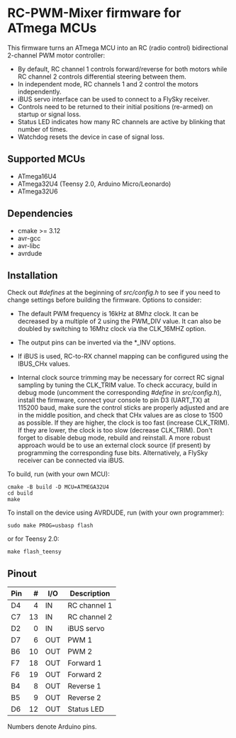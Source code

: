 RC-PWM-Mixer firmware for ATmega MCUs
=====================================

This firmware turns an ATmega MCU into an RC (radio control) bidirectional 2-channel PWM motor controller:

* By default, RC channel 1 controls forward/reverse for both motors while RC channel 2 controls differential steering between them.
* In independent mode, RC channels 1 and 2 control the motors independently.
* iBUS servo interface can be used to connect to a FlySky receiver.
* Controls need to be returned to their initial positions (re-armed) on startup or signal loss.
* Status LED indicates how many RC channels are active by blinking that number of times.
* Watchdog resets the device in case of signal loss.


Supported MCUs
--------------

+ ATmega16U4
+ ATmega32U4 (Teensy 2.0, Arduino Micro/Leonardo)
+ ATmega32U6


Dependencies
------------

+ cmake >= 3.12
+ avr-gcc
+ avr-libc
+ avrdude


Installation
------------

Check out _#defines_ at the beginning of _src/config.h_ to see if you need to change settings before building the firmware. Options to consider:

* The default PWM frequency is 16kHz at 8Mhz clock. It can be decreased by a multiple of 2 using the PWM_DIV value. It can also be doubled by switching to 16Mhz clock via the CLK_16MHZ option.

* The output pins can be inverted via the *_INV options.

* If iBUS is used, RC-to-RX channel mapping can be configured using the IBUS_CHx values.

* Internal clock source trimming may be necessary for correct RC signal sampling by tuning the CLK_TRIM value. To check accuracy, build in debug mode (uncomment the corresponding _#define_ in _src/config.h_), install the firmware, connect your console to pin D3 (UART_TX) at 115200 baud, make sure the control sticks are properly adjusted and are in the middle position, and check that CHx values are as close to 1500 as possible. If they are higher, the clock is too fast (increase CLK_TRIM). If they are lower, the clock is too slow (decrease CLK_TRIM). Don't forget to disable debug mode, rebuild and reinstall. A more robust approach would be to use an external clock source (if present) by programming the corresponding fuse bits. Alternatively, a FlySky receiver can be connected via iBUS.


To build, run (with your own MCU):

    cmake -B build -D MCU=ATMEGA32U4
	cd build
    make

To install on the device using AVRDUDE, run (with your own programmer):

	sudo make PROG=usbasp flash

or for Teensy 2.0:

    make flash_teensy


Pinout
------

| Pin |  # | I/O | Description    |
|-----|---:|-----|----------------|
| D4  |  4 | IN  | RC channel 1   |
| C7  | 13 | IN  | RC channel 2   |
| D2  |  0 | IN  | iBUS servo     |
| D7  |  6 | OUT | PWM 1          |
| B6  | 10 | OUT | PWM 2          |
| F7  | 18 | OUT | Forward 1      |
| F6  | 19 | OUT | Forward 2      |
| B4  |  8 | OUT | Reverse 1      |
| B5  |  9 | OUT | Reverse 2      |
| D6  | 12 | OUT | Status LED     |

Numbers denote Arduino pins.
